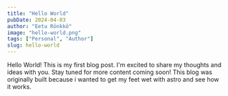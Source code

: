 ```yaml
---
title: "Hello World"
pubDate: 2024-04-03
author: "Eetu Rönkkö"
image: "hello-world.png"
tags: ["Personal", "Author"]
slug: hello-world
---
```


Hello World! This is my first blog post. I'm excited to share my thoughts and ideas with you. Stay tuned for more content coming soon!
This blog was originally built because i wanted to get my feet wet with astro and see how it works.
